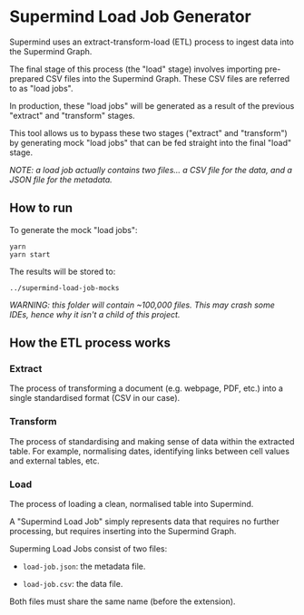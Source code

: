 # Supermind Load Job Generator

Supermind uses an extract-transform-load (ETL) process to ingest data into the Supermind Graph.

The final stage of this process (the "load" stage) involves importing pre-prepared CSV files into the Supermind Graph.
These CSV files are referred to as "load jobs".

In production, these "load jobs" will be generated as a result of the previous "extract" and "transform" stages.

This tool allows us to bypass these two stages ("extract" and "transform") by generating mock "load jobs" that can be
fed straight into the final "load" stage.

*NOTE: a load job actually contains two files... a CSV file for the data, and a JSON file for the metadata.*

## How to run

To generate the mock "load jobs":

    yarn
    yarn start

The results will be stored to:

    ../supermind-load-job-mocks

*WARNING: this folder will contain ~100,000 files. This may crash some IDEs, hence why it isn't a child of this project.*

## How the ETL process works

### Extract

The process of transforming a document (e.g. webpage, PDF, etc.) into a single standardised format (CSV in our case).

### Transform

The process of standardising and making sense of data within the extracted table. For example, normalising dates,
identifying links between cell values and external tables, etc.

### Load

The process of loading a clean, normalised table into Supermind.

A "Supermind Load Job" simply represents data that requires no further processing, but requires inserting into the
Supermind Graph.

Superming Load Jobs consist of two files:

-   `load-job.json`: the metadata file.

-   `load-job.csv`: the data file.

Both files must share the same name (before the extension).
